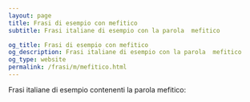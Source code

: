 ```yaml
---
layout: page
title: Frasi di esempio con mefitico 
subtitle: Frasi italiane di esempio con la parola  mefitico

og_title: Frasi di esempio con mefitico 
og_description: Frasi italiane di esempio con la parola  mefitico
og_type: website
permalink: /frasi/m/mefitico.html
---
```


Frasi italiane di esempio contenenti la parola mefitico:


